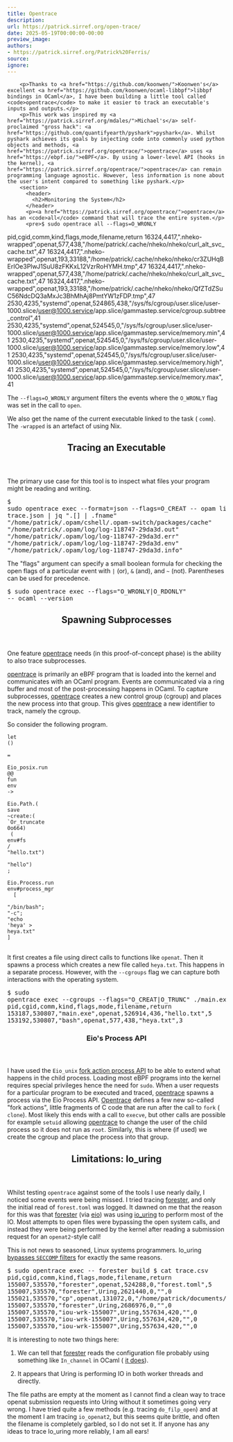 ```yaml
---
title: Opentrace
description:
url: https://patrick.sirref.org/open-trace/
date: 2025-05-19T00:00:00-00:00
preview_image:
authors:
- https://patrick.sirref.org/Patrick%20Ferris/
source:
ignore:
---
```



        <p>Thanks to <a href="https://github.com/koonwen/">Koonwen's</a> excellent <a href="https://github.com/koonwen/ocaml-libbpf">libbpf bindings in OCaml</a>, I have been building a little tool called <code>opentrace</code> to make it easier to track an executable's inputs and outputs.</p>
        <p>This work was inspired my <a href="https://patrick.sirref.org/mdales/">Michael's</a> self-proclaimed "gross hack": <a href="https://github.com/quantifyearth/pyshark">pyshark</a>. Whilst pyshark achieves its goals by injecting code into commonly used python objects and methods, <a href="https://patrick.sirref.org/opentrace/">opentrace</a> uses <a href="https://ebpf.io/">eBPF</a>. By using a lower-level API (hooks in the kernel), <a href="https://patrick.sirref.org/opentrace/">opentrace</a> can remain programming language agnostic. However, less information is none about the user's intent compared to something like pyshark.</p>
        <section>
          <header>
            <h2>Monitoring the System</h2>
          </header>
          <p><a href="https://patrick.sirref.org/opentrace/">opentrace</a> has an <code>all</code> command that will trace the entire system.</p>
          <pre>$ sudo opentrace all --flags=O_WRONLY
pid,cgid,comm,kind,flags,mode,filename,return
16324,4417,".nheko-wrapped",openat,577,438,"/home/patrick/.cache/nheko/nheko/curl_alt_svc_cache.txt",47
16324,4417,".nheko-wrapped",openat,193,33188,"/home/patrick/.cache/nheko/nheko/cr3ZUHqBErIOe3PlwJ1SuU8zFKKxL12VzrRoHYMH.tmp",47
16324,4417,".nheko-wrapped",openat,577,438,"/home/patrick/.cache/nheko/nheko/curl_alt_svc_cache.txt",47
16324,4417,".nheko-wrapped",openat,193,33188,"/home/patrick/.cache/nheko/nheko/QfZTdZSuC56NdcDQ3aMxJc3BhMhAj8PmtYW1zFDP.tmp",47
2530,4235,"systemd",openat,524865,438,"/sys/fs/cgroup/user.slice/user-1000.slice/user@1000.service/app.slice/gammastep.service/cgroup.subtree_control",41
2530,4235,"systemd",openat,524545,0,"/sys/fs/cgroup/user.slice/user-1000.slice/user@1000.service/app.slice/gammastep.service/memory.min",41
2530,4235,"systemd",openat,524545,0,"/sys/fs/cgroup/user.slice/user-1000.slice/user@1000.service/app.slice/gammastep.service/memory.low",41
2530,4235,"systemd",openat,524545,0,"/sys/fs/cgroup/user.slice/user-1000.slice/user@1000.service/app.slice/gammastep.service/memory.high",41
2530,4235,"systemd",openat,524545,0,"/sys/fs/cgroup/user.slice/user-1000.slice/user@1000.service/app.slice/gammastep.service/memory.max",41</pre>
          <p>The <code>--flags=O_WRONLY</code> argument filters the events where the <code>O_WRONLY</code> flag was set in the call to <code>open</code>.</p>
          <p>We also get the name of the current executable linked to the task ( <code>comm</code>). The <code>-wrapped</code> is an artefact of using Nix.</p>
        </section>
        <section>
          <header>
            <h2>Tracing an Executable</h2>
          </header>
          <p>The primary use case for this tool is to inspect what files your program might be reading and writing.</p>
          <pre>$ sudo opentrace exec --format=json --flags=O_CREAT -- opam list
$ cat trace.json | jq ".[] | .fname"
"/home/patrick/.opam/cshell/.opam-switch/packages/cache"
"/home/patrick/.opam/log/log-118747-29da3d.out"
"/home/patrick/.opam/log/log-118747-29da3d.err"
"/home/patrick/.opam/log/log-118747-29da3d.env"
"/home/patrick/.opam/log/log-118747-29da3d.info"</pre>
          <p>The "flags" argument can specify a small boolean formula for checking the open flags of a particular event with <code>|</code> (or), <code>&amp;</code> (and), and <code>~</code> (not).  Parentheses can be used for precedence.</p>
          <pre>$ sudo opentrace exec --flags="O_WRONLY|O_RDONLY" -- ocaml --version</pre>
        </section>
        <section>
          <header>
            <h2>Spawning Subprocesses</h2>
          </header>
          <p>One feature <a href="https://patrick.sirref.org/opentrace/">opentrace</a> needs (in this proof-of-concept phase) is the ability to also trace subprocesses.</p>
          <p><a href="https://patrick.sirref.org/opentrace/">opentrace</a> is primarily an eBPF program that is loaded into the kernel and communicates with an OCaml program. Events are communicated via a ring buffer and most of the post-processing happens in OCaml. To capture subprocesses, <a href="https://patrick.sirref.org/opentrace/">opentrace</a> creates a new control group (cgroup) and places the new process into that group.  This gives <a href="https://patrick.sirref.org/opentrace/">opentrace</a> a new identifier to track, namely the cgroup.</p>
          <p>So consider the following program.</p>
          <pre class="hilite">            <code><span class="ocaml-keyword-other">let</span><span class="ocaml-source"> </span><span class="ocaml-constant-language-unit">() </span><span class="ocaml-source"> </span><span class="ocaml-keyword-operator">=</span><span class="ocaml-source">
</span>
<span class="ocaml-source">  </span><span class="ocaml-constant-language-capital-identifier">Eio_posix</span><span class="ocaml-keyword-other-ocaml punctuation-other-period punctuation-separator">.</span><span class="ocaml-source">run</span><span class="ocaml-source"> </span><span class="ocaml-keyword-operator">@@</span><span class="ocaml-source"> </span><span class="ocaml-keyword-other">fun</span><span class="ocaml-source"> </span><span class="ocaml-source">env</span><span class="ocaml-source"> </span><span class="ocaml-keyword-operator">-&gt;</span><span class="ocaml-source">
</span>
<span class="ocaml-source">  </span><span class="ocaml-constant-language-capital-identifier">Eio</span><span class="ocaml-keyword-other-ocaml punctuation-other-period punctuation-separator">.</span><span class="ocaml-constant-language-capital-identifier">Path</span><span class="ocaml-keyword-other-ocaml punctuation-other-period punctuation-separator">.</span><span class="ocaml-source">( </span><span class="ocaml-source">save</span><span class="ocaml-source"> ~</span><span class="ocaml-source">create</span><span class="ocaml-keyword-other-ocaml punctuation-other-colon punctuation">:</span><span class="ocaml-source">( </span><span class="ocaml-constant-language-polymorphic-variant">`Or_truncate</span><span class="ocaml-source"> </span><span class="ocaml-constant-numeric-octal-integer">0o664</span><span class="ocaml-source">) </span><span class="ocaml-source"> </span><span class="ocaml-source">( </span><span class="ocaml-source">env</span><span class="ocaml-keyword-other">#</span><span class="ocaml-source">fs</span><span class="ocaml-source"> </span><span class="ocaml-keyword-operator">/</span><span class="ocaml-source"> </span><span class="ocaml-string-quoted-double">"</span><span class="ocaml-string-quoted-double">hello.txt</span><span class="ocaml-string-quoted-double">"</span><span class="ocaml-source">) </span><span class="ocaml-source"> </span><span class="ocaml-string-quoted-double">"</span><span class="ocaml-string-quoted-double">hello</span><span class="ocaml-string-quoted-double">"</span><span class="ocaml-source">) </span><span class="ocaml-keyword-other-ocaml punctuation-separator-terminator punctuation-separator">;</span><span class="ocaml-source">
</span>
<span class="ocaml-source">  </span><span class="ocaml-constant-language-capital-identifier">Eio</span><span class="ocaml-keyword-other-ocaml punctuation-other-period punctuation-separator">.</span><span class="ocaml-constant-language-capital-identifier">Process</span><span class="ocaml-keyword-other-ocaml punctuation-other-period punctuation-separator">.</span><span class="ocaml-source">run</span><span class="ocaml-source"> </span><span class="ocaml-source">env</span><span class="ocaml-keyword-other">#</span><span class="ocaml-source">process_mgr</span><span class="ocaml-source">
</span>
<span class="ocaml-source">    </span><span class="ocaml-source">[ </span><span class="ocaml-source"> </span><span class="ocaml-string-quoted-double">"</span><span class="ocaml-string-quoted-double">/bin/bash</span><span class="ocaml-string-quoted-double">"</span><span class="ocaml-keyword-other-ocaml punctuation-separator-terminator punctuation-separator">;</span><span class="ocaml-source"> </span><span class="ocaml-string-quoted-double">"</span><span class="ocaml-string-quoted-double">-c</span><span class="ocaml-string-quoted-double">"</span><span class="ocaml-keyword-other-ocaml punctuation-separator-terminator punctuation-separator">;</span><span class="ocaml-source"> </span><span class="ocaml-string-quoted-double">"</span><span class="ocaml-string-quoted-double">echo 'heya' &gt; heya.txt</span><span class="ocaml-string-quoted-double">"</span><span class="ocaml-source"> </span><span class="ocaml-source">] </span><span class="ocaml-source">
</span></code>
          </pre>
          <p>It first creates a file using direct calls to functions like <code>openat</code>. Then it spawns a process which creates a new file called <code>heya.txt</code>. This happens in a separate process. However, with the <code>--cgroups</code> flag we can capture both interactions with the operating system.</p>
          <pre>$ sudo opentrace exec --cgroups --flags="O_CREAT|O_TRUNC" ./main.exe
pid,cgid,comm,kind,flags,mode,filename,return
153187,530807,"main.exe",openat,526914,436,"hello.txt",5
153192,530807,"bash",openat,577,438,"heya.txt",3</pre>
          <section>
            <header>
              <h3>Eio's Process API</h3>
            </header>
            <p>I have used the <code>Eio_unix</code> <a href="https://ocaml.org/p/eio/latest/doc/Eio_unix/Process/index.html">fork action process API</a> to be able to extend what happens in the child process. Loading most eBPF programs into the kernel requires special privileges hence the need for <code>sudo</code>. When a user requests for a particular program to be executed and traced, <a href="https://patrick.sirref.org/opentrace/">opentrace</a> spawns a process via the Eio Process API. <a href="https://patrick.sirref.org/opentrace/">Opentrace</a> defines a few new so-called "fork actions", little fragments of C code that are run after the call to <code>fork</code> ( <code>clone</code>).  Most likely this ends with a call to <code>execve</code>, but other calls are possible for example <code>setuid</code> allowing <a href="https://patrick.sirref.org/opentrace/">opentrace</a> to change the user of the child process so it does not run as <code>root</code>. Similarly, this is where (if used) we create the cgroup and place the process  into that group.</p>
          </section>
        </section>
        <section>
          <header>
            <h2>Limitations: Io_uring</h2>
          </header>
          <p>Whilst testing <code>opentrace</code> against some of the tools I use nearly daily, I noticed some events were being missed. I tried tracing <a href="https://patrick.sirref.org/forester/">forester</a>, and only the initial read of <code>forest.toml</code> was logged. It dawned on me that the reason for this was that <a href="https://patrick.sirref.org/forester/">forester</a> (via <a href="https://patrick.sirref.org/eio/">eio</a>) was using <a href="https://patrick.sirref.org/io_uring/">io_uring</a> to perform most of the IO. Most attempts to open files were bypassing the open system calls, and instead they were being performed by the kernel after reading a submission request for an <code>openat2</code>-style call!</p>
          <p>This is not news to seasoned, Linux systems programmers. Io_uring <a href="https://blog.0x74696d.com/posts/iouring-and-seccomp/">bypasses <code>SECCOMP</code> filters</a> for exactly the same reasons.</p>
          <pre>$ sudo opentrace exec -- forester build
$ cat trace.csv
pid,cgid,comm,kind,flags,mode,filename,return
155007,535570,"forester",openat,524288,0,"forest.toml",5
155007,535570,"forester",Uring,2621440,0,"",0
155021,535570,"cp",openat,131072,0,"/home/patrick/documents/forest/theme/favicon-32x32.png",4
155007,535570,"forester",Uring,2686976,0,"",0
155007,535570,"iou-wrk-155007",Uring,557634,420,"",0
155007,535570,"iou-wrk-155007",Uring,557634,420,"",0
155007,535570,"iou-wrk-155007",Uring,557634,420,"",0</pre>
          <p>It is interesting to note two things here:</p>
          <ol>
            <li>
              <p>We can tell that <a href="https://patrick.sirref.org/forester/">forester</a> reads the configuration file probably using something like <code>In_channel</code> in OCaml ( <a href="https://git.sr.ht/~jonsterling/ocaml-forester/tree/7f275290e211db2590b0d715d8fb47fc1de36550/item/lib/frontend/Config.mlL22">it does</a>).</p>
            </li>
            <li>
              <p>It appears that Uring is performing IO in both worker threads and directly.</p>
            </li>
          </ol>
          <p>The file paths are empty at the moment as I cannot find a clean way to trace openat submission requests into Uring without it sometimes going very wrong. I have tried quite a few methods (e.g. tracing <code>do_filp_open</code>) and at the moment I am tracing <code>io_openat2</code>, but this seems quite brittle, and often the filename is completely garbled, so I do not set it. If anyone has any ideas to trace Io_uring more reliably, I am all ears!</p>
        </section>
      
